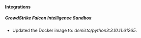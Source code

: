 #### Integrations
##### CrowdStrike Falcon Intelligence Sandbox
- Updated the Docker image to: *demisto/python3:3.10.11.61265*.
